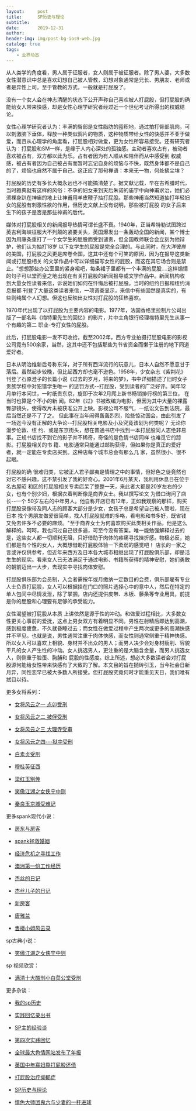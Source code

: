 ```yaml
---
layout:     post
title:      SP历史与理论
subtitle:   
date:       2019-12-31
author:     
header-img: img/post-bg-ios9-web.jpg
catalog: true
tags:
    - 业界动态
---
```




从人类学的角度看，男人属于征服者，女人则属于被征服者。除了男人婆，大多数女性潜意识中总是喜欢幻想自己被人管教，幻想对象通常是兄长、男朋友、老师或者是异性上司。至于管教的方式，一般就是打屁股了。



没有一个女人会在神志清醒的状态下公开声称自己喜欢被人打屁股，但打屁股的确能给女人带来快感，却是女性心理学研究者经过近一个世纪考证所得出的权威结论。


女性心理学研究者认为：丰满的臀部是女性脂肪的囤积地，通过拍打臀部肌肉，可以刺激脑下垂体，释放一种类似鸦片的物质，这种物质带给女性的快感并不亚于做爱，而且从心理学的角度看，打屁股相对做爱，更为女性所容易接受。还有研究者认为：打屁股和SM一样，是缘于人内心深处的孤独感。主动者喜欢占有，被动者喜欢被占有，双方都以此为乐。占有者因为有人顺从和陪伴而从中感受到 权威感，被占有者因为自己被占有而暂时忘记自身的烦恼与不快，既然身体都不是自己的了，烦恼也自然不属于自己。这正应了那句禅语：本来无一物，何处拂尘埃？



打屁股的历史有多长大概永远也不可能搞清楚了。据文献记载，早在古希腊时代，当时雅典就有这样的风俗：不孕的妇女来到天后朱诺的庙宇中向神甫求治，她们必须裸身趴在神庙的地上让神甫用羊皮鞭子抽打屁股。那些神甫当然知道抽打年轻妇女的屁股有刺激性欲的作用，但历史文献上没有说明，那些被打屁股 的女子后来生下的孩子是否是那些神甫的后代。


媒体对打屁股相关的新闻报导热情可谓长盛不衰。1940年，正当希特勒试图跨过英吉利海峡征服大不列颠的紧要关头，英国爆发出一条轰动全国的新闻，某个博士因为用藤条重打了一个女学生的屁股而受到谴责，但全国教师联合会立刻为他辩护，他们认为抽打18岁 以下女学生的屁股是完全合理的。与此同时，在大洋彼岸的美国，打屁股之风更是席卷全国，这其中还有个可笑的原因，因为在报导这类新闻或打屁股相关 的文学作品中可以详细描写女性的屁股，而这在其它场合则是禁止。&quot;想想那些办公室里的紧身裙吧，每条裙子里都有一个丰满的屁股....这样煽情的句子可以堂而皇之地出现在有关打屁股的新闻报导或文学作品中。新闻机构收
到大量女性读者来信，诉说她们如何在忏悔后被打屁股。当时的纽约日报和纽约消息报都 刊登了大量这类读者来信，一项调查显示，来信中有些固然是真实的，有些则纯属个人幻想。但这也反映出女性对打屁股的狂热喜欢。


1970年代出现了以打屁股为主要内容的电影。1977年，法国香格里拉制片公司出版了一部名叫《梅特里先生的回忆》的影片，片中主角银行经理梅特里先生从事一个有趣的第二 职业-专打女性的屁股。


此后，打屁股电影一发不可收拾，截至2002年，西方专业拍摄打屁股电影的影视公司竟有500余家，当然，这其中还不包括那些为节省资金而懒于注册的地下同道爱好者。


日本从明治维新后号称东洋，对于所有西洋流行的玩意儿，日本人自然不愿意甘于落后。虽然起步较晚，但比起西方却也毫不逊色。1958年，少女杂志《紫荆花》刊登了石原澄子的长篇小说《过去的岁月，将来的梦》，书中详细描述了旧时女子贵族学校中对犯错学生唯一 的惩罚方式--打屁股，受到读者的广泛好评。同年12月单行本问世，一时纸贵东京，旋即于次年2月爬上新书畅销排行榜的第三位，
在当时也算是个不小的新 闻。82年《过》书被改编为电影，但因为其中大量的裸露臀部镜头，使得改片未被获准公开上映。影视公司不服气，一纸讼文告到法院，最后当然还是不了了之。 但此事在当年闹得轰轰烈烈，险些惊动国会，由此引发了一场迄今没有正解的大争论--打屁股相关电影及小及究竟该划为何类呢？
无论你漫步伦敦、纽 约、或是东京街头，想在普通书店中找到一本打屁股同人志绝非易事。正规书店找不到它的影子并不稀奇，奇怪的是色情书店同样
也难觅它的踪影。打屁股相关的书 籍、电影通常只能通过邮购获得，但如果你是真正的爱好者，就一定能在专卖店买到。这种店每个城市总会有那么几
家，虽然很小、很不起眼。



打屁股的确 很难归类，它被正人君子鄙夷是情理之中的事情，但好色之徒竟然也对它不感兴趣，这不禁引发了我的好奇心。2001年6月某天，我利用休息日在位于名古屋昭 和区的打屁股相关专卖店呆了整整一天，来此者大都是20岁左右的少女，也有个别少妇，根据衣着判断像是商界女士。我以撰写论文
为借口询问了店长--一个 50岁左右的中年男人。他自称开店已有12年，正如我观察的那样，购买打屁股录像带及同人志的顾客大部分是少女，女孩子总是希望自己被人管啦，现在日本 找个男朋友做爱很简单，找人打屁股就难的多咯，看电影和书多好，既省钱又免去许多不必要的麻烦。&quot;至于商界女士为何喜欢购买此类相关作品，他是这么解释的。呵呵，我也问过自己很多遍，可至今没有答案。唯一能勉强解释过去的是，这些女人都一切顺利无阻，只好借助于肉体的疼痛寻找挫折感。物极必反，她们都是有个性的女人，大概想借助打屁股体验一下柔弱的感觉吧！ 店长的一家之言或许仅供参考，但近年来西方及日本各大城市相继出现了打屁股俱乐部，却是活生生的现实。看来女人已无法满足于通过电影、书籍所获得的精神安慰，她们勇敢的朝前迈出一大步，去现实中寻找肉体安慰。


打屁股俱乐部为会员制，入会者需按年或月缴纳一定数目的会费，俱乐部雇有专业人士负责打屁股，女人可以根据挂在门口的照片选择心中的意中人，然后在特定的单人包间中尽情发泄，除了掌掴，店内还提供皮带、木板、藤条等专业用具，前提是你的屁股和心理要有足够的承受能力。


女性渴望被打屁股从本质 上讲依然是源于性的冲动。和做爱过程相比，大多数女性更关心事前的爱抚，这点上男女双方有着明显不同。男性在射精后即达到高潮，感到极度疲惫，不久就昏睡过去；而女性在做爱过程中产生两次或更多的高潮快感并不罕见。也就是说，男性通常注重于肉体快感，而女性则通常侧重于精神快感。所以女人可以喜欢上相貌、身材并不出众的男人；而男人决少会对身材瘦削、容貌平凡的女人产生性的冲动。女人挑选男人，更注重的是大脑含金量，而男人挑选女人，则侧重于脸蛋、胸脯和 屁股的性感度。综上所述，想必大多数读者会对打屁股源何能给女性带来快感有了大致的了解。本文目的旨在抛砖引玉，当今社会日新月异，同性恋早已被大多数人所接受。但打屁股究竟何时才能重见天日，我们唯有拭目以待。



更多女将系列：

- [女将风云之一 点卯受刑](http://childinside.club/2003/12/11/%E5%A5%B3%E5%B0%86%E9%A3%8E%E4%BA%91%E4%B9%8B%E4%B8%80-%E7%82%B9%E5%8D%AF%E5%8F%97%E5%88%91/)

- [女将风云之二 被俘受刑](http://childinside.club/2003/12/11/%E5%A5%B3%E5%B0%86%E9%A3%8E%E4%BA%91%E4%B9%8B%E4%BA%8C-%E8%A2%AB%E4%BF%98%E5%8F%97%E5%88%91/)

- [女将风云之三 大理寺受审](http://childinside.club/2003/12/11/%E5%A5%B3%E5%B0%86%E9%A3%8E%E4%BA%91%E4%B9%8B%E4%B8%89-%E5%A4%A7%E7%90%86%E5%AF%BA%E5%8F%97%E5%AE%A1/)

- [女将风云之四---狱中受刑](http://childinside.club/2003/12/11/%E5%A5%B3%E5%B0%86%E9%A3%8E%E4%BA%91%E4%B9%8B%E5%9B%9B-%E7%8B%B1%E4%B8%AD%E5%8F%97%E5%88%91/)

- [白素贞受刑](http://childinside.club/2003/12/11/%E7%99%BD%E7%B4%A0%E8%B4%9E%E5%8F%97%E5%88%91/)

- [穆桂英征西](http://childinside.club/2013/04/17/%E7%A9%86%E6%A1%82%E8%8B%B1%E5%BE%81%E8%A5%BF/)

- [梁红玉别传](http://childinside.club/2013/12/11/%E6%A2%81%E7%BA%A2%E7%8E%89%E5%88%AB%E4%BC%A0/)

- [笑傲江湖之女侠宁中则](http://childinside.club/2013/12/20/%E7%AC%91%E5%82%B2%E6%B1%9F%E6%B9%96%E4%B9%8B%E5%A5%B3%E4%BE%A0%E5%AE%81%E4%B8%AD%E5%88%99/)

- [秦良玉京城受难记](http://childinside.club/2016/05/12/%E7%A7%A6%E8%89%AF%E7%8E%89%E4%BA%AC%E5%9F%8E%E5%8F%97%E9%9A%BE%E8%AE%B0/)

更多spank现代小说：

- [房东与房客](http://childinside.club/2019/12/31/%E6%88%BF%E4%B8%9C%E4%B8%8E%E6%88%BF%E5%AE%A2/)
- [spank拯救婚姻](http://childinside.club/2019/12/29/spank%E6%8B%AF%E6%95%91%E5%A9%9A%E5%A7%BB/)
- [经济危机之寻找工作](http://childinside.club/2019/11/25/%E7%BB%8F%E6%B5%8E%E5%8D%B1%E6%9C%BA%E4%B9%8B%E5%AF%BB%E6%89%BE%E5%B7%A5%E4%BD%9C/)

- [澳洲第一份工作经历](http://childinside.club/2018/06/02/%E6%BE%B3%E6%B4%B2%E7%AC%AC%E4%B8%80%E4%BB%BD%E5%B7%A5%E4%BD%9C%E7%BB%8F%E5%8E%86/)
- [杰丝的日记](http://childinside.club/2018/04/18/%E6%9D%B0%E4%B8%9D%E7%9A%84%E6%97%A5%E8%AE%B0/)
- [杰丝儿子的日记](http://childinside.club/2018/04/17/%E6%9D%B0%E4%B8%9D%E5%84%BF%E5%AD%90%E7%9A%84%E6%97%A5%E8%AE%B0/)
- [新房客](http://childinside.club/2018/04/16/%E7%94%B7%E6%88%BF%E4%B8%9C%E4%B8%8E%E5%A5%B3%E6%88%BF%E5%AE%A2/)
- [唐雅兰](http://childinside.club/2013/04/03/%E5%94%90%E9%9B%85%E5%85%B0/)

- [售楼小姐风云录](http://childinside.club/2020/01/02/%E5%8D%B1%E6%9C%BA%E6%9D%A5%E4%B8%B4/)



sp古典小说：

- [笑傲江湖之女侠宁中则](http://childinside.club/2013/12/20/%E7%AC%91%E5%82%B2%E6%B1%9F%E6%B9%96%E4%B9%8B%E5%A5%B3%E4%BE%A0%E5%AE%81%E4%B8%AD%E5%88%99/)


sp 视频欣赏：

- [满清十大酷刑小白菜公堂受刑](http://childinside.club/2018/04/19/%E5%B0%8F%E7%99%BD%E8%8F%9C%E5%8F%97%E5%88%91/)


更多杂谈：

- [我的sp历史](http://childinside.club/2019/10/10/%E6%88%91%E7%9A%84sp%E5%8E%86%E5%8F%B2/)

- [实践回忆录出书](http://childinside.club/2020/01/15/%E5%AE%9E%E8%B7%B5%E5%9B%9E%E5%BF%86%E5%BD%95%E5%87%BA%E4%B9%A6/)

- [SP主的经验谈](http://childinside.club/2013/04/17/SP%E4%B8%BB%E7%9A%84%E7%BB%8F%E9%AA%8C%E8%B0%88/)

- [第四次实践回忆](http://childinside.club/2018/10/16/%E7%AC%AC%E5%9B%9B%E6%AC%A1%E5%AE%9E%E8%B7%B5%E5%9B%9E%E5%BF%86/)

- [全球最大色情网站发布了年报](http://childinside.club/2020/03/06/%E5%85%A8%E7%90%83%E6%9C%80%E5%A4%A7%E8%89%B2%E6%83%85%E7%BD%91%E7%AB%99%E5%8F%91%E5%B8%83%E4%BA%86%E5%B9%B4%E6%8A%A5/)

- [英国中年寡妇靠打屁股还债](http://childinside.club/2020/02/07/%E8%8B%B1%E5%9B%BD%E4%B8%AD%E5%B9%B4%E5%AF%A1%E5%A6%87/)

- [打屁股治疗抑郁症](http://childinside.club/2020/01/19/%E6%89%93%E5%B1%81%E8%82%A1%E6%B2%BB%E7%96%97%E6%8A%91%E9%83%81%E7%97%87/)

- [SP历史与理论](http://childinside.club/2019/12/31/SP%E5%8E%86%E5%8F%B2%E4%B8%8E%E7%90%86%E8%AE%BA/)

- [情色大师团鬼六与少妻的一杆进球](http://childinside.club/2020/01/13/%E6%83%85%E8%89%B2%E5%A4%A7%E5%B8%88%E5%9B%A2%E9%AC%BC%E5%85%AD%E4%B8%8E%E5%B0%91%E5%A6%BB%E7%9A%84%E4%B8%80%E6%9D%86%E8%BF%9B%E7%90%83/)
